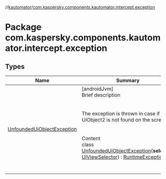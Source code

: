 //[kautomator](../index.md)/[com.kaspersky.components.kautomator.intercept.exception](index.md)



# Package com.kaspersky.components.kautomator.intercept.exception  


## Types  
  
|  Name|  Summary| 
|---|---|
| [UnfoundedUiObjectException](-unfounded-ui-object-exception/index.md)| [androidJvm]  <br>Brief description  <br><br><br>The exception is thrown in case if UiObject2 is not found on the screen<br><br>  <br>Content  <br>class [UnfoundedUiObjectException](-unfounded-ui-object-exception/index.md)(**selector**: [UiViewSelector](../com.kaspersky.components.kautomator.component.common.builders/-ui-view-selector/index.md)) : [RuntimeException](https://developer.android.com/reference/kotlin/java/lang/RuntimeException.html)  <br><br><br>

